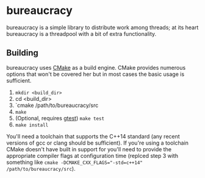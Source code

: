 # bureaucracy
bureaucracy is a simple library to distribute work among threads; at its heart
bureaucracy is a threadpool with a bit of extra functionality.

## Building
bureaucracy uses [CMake][1] as a build engine.  CMake provides numerous
options that won't be covered her but in most cases the basic usage is
sufficient.

1. `mkdir <build_dir>`
2. cd <build_dir>
3. `cmake /path/to/bureaucracy/src
4. `make`
5. (Optional, requires [gtest][2]) `make test`
6. `make install`

You'll need a toolchain that supports the C++14 standard (any recent versions
of gcc or clang should be sufficient).  If you're using a toolchain CMake
doesn't have built in support for you'll need to provide the appropriate
compiler flags at configuration time (replced step 3 with something like
`cmake -DCMAKE_CXX_FLAGS="-std=c++14" /path/to/bureaucracy/src`).

[1]: https://cmake.org/ "CMake"
[2]: https://github.com/google/googletest "gtest"

